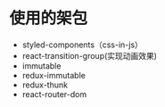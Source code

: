# 使用的架包
- styled-components（css-in-js）
- react-transition-group(实现动画效果)
- immutable
- redux-immutable
- redux-thunk
- react-router-dom
